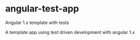 # angular-test-app
Angular 1.x template with tests

A template app using test driven development with angular 1.x
